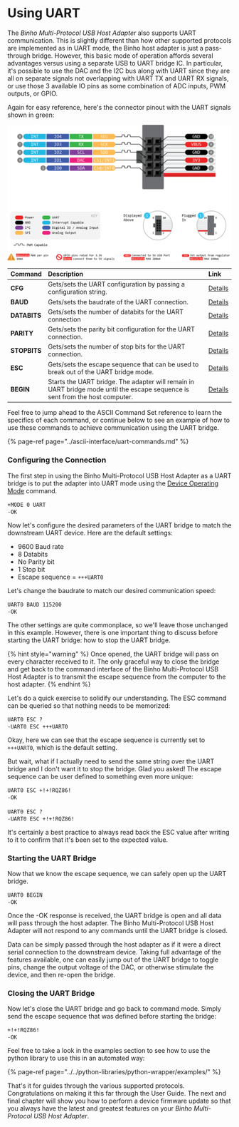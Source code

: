 # Using UART

The _Binho Multi-Protocol USB Host Adapter_ also supports UART communication. This is slightly different than how other supported protocols are implemented as in UART mode, the Binho host adapter is just a pass-through bridge. However, this basic mode of operation affords several advantages versus using a separate USB to UART bridge IC. In particular, it's possible to use the DAC and the I2C bus along with UART since they are all on separate signals not overlapping with UART TX and UART RX signals, or use those 3 available IO pins as some combination of ADC inputs, PWM outputs, or GPIO.

Again for easy reference, here's the connector pinout with the UART signals shown in green:

![](../../.gitbook/assets/20200619_novapinout.png)

| Command | Description | Link |
| :--- | :--- | :--- |
| **CFG** | Gets/sets the UART configuration by passing a configuration string. | [Details](https://support.binho.io/user-guide/ascii-interface/uart-commands#cfg) |
| **BAUD** | Gets/sets the baudrate of the UART connection. | [Details](https://support.binho.io/user-guide/ascii-interface/uart-commands#baud) |
| **DATABITS** | Gets/sets the number of databits for the UART connection | [Details](https://support.binho.io/user-guide/ascii-interface/uart-commands#databits) |
| **PARITY** | Gets/sets the parity bit configuration for the UART connection. | [Details](https://support.binho.io/user-guide/ascii-interface/uart-commands#parity) |
| **STOPBITS** | Gets/sets the number of stop bits for the UART connection. | [Details](https://support.binho.io/user-guide/ascii-interface/uart-commands#stopbits) |
| **ESC** | Gets/sets the escape sequence that can be used to break out of the UART bridge mode. | [Details](https://support.binho.io/user-guide/ascii-interface/uart-commands#esc) |
| **BEGIN** | Starts the UART bridge. The adapter will remain in UART bridge mode until the escape sequence is sent from the host computer. | [Details](https://support.binho.io/user-guide/ascii-interface/uart-commands#begin) |

Feel free to jump ahead to the ASCII Command Set reference to learn the specifics of each command, or continue below to see an example of how to use these commands to achieve communication using the UART bridge.

{% page-ref page="../ascii-interface/uart-commands.md" %}

### Configuring the Connection

The first step in using the Binho Multi-Protocol USB Host Adapter as a UART bridge is to put the adapter into UART mode using the [Device Operating Mode](https://support.binho.io/user-guide/using-the-device/device-settings#operating-mode) command.

```text
+MODE 0 UART
-OK
```

Now let's configure the desired parameters of the UART bridge to match the downstream UART device. Here are the default settings:

* 9600 Baud rate
* 8 Databits
* No Parity bit
* 1 Stop bit
* Escape sequence = `+++UART0`

Let's change the baudrate to match our desired communication speed:

```text
UART0 BAUD 115200
-OK
```

The other settings are quite commonplace, so we'll leave those unchanged in this example. However, there is one important thing to discuss before starting the UART bridge: how to stop the UART bridge.

{% hint style="warning" %}
Once opened, the UART bridge will pass on every character received to it. The only graceful way to close the bridge and get back to the command interface of the Binho Multi-Protocol USB Host Adapter is to transmit the escape sequence from the computer to the host adapter.
{% endhint %}

Let's do a quick exercise to solidify our understanding. The ESC command can be queried so that nothing needs to be memorized:

```text
UART0 ESC ?
-UART0 ESC +++UART0
```

Okay, here we can see that the escape sequence is currently set to `+++UART0`, which is the default setting.

But wait, what if I actually need to send the same string over the UART bridge and I don't want it to stop the bridge. Glad you asked! The escape sequence can be user defined to something even more unique:

```text
UART0 ESC +!+!RQZ86!
-OK

UART0 ESC ?
-UART0 ESC +!+!RQZ86!
```

It's certainly a best practice to always read back the ESC value after writing to it to confirm that it's been set to the expected value. 

### Starting the UART Bridge

Now that we know the escape sequence, we can safely open up the UART bridge.

```text
UART0 BEGIN
-OK
```

Once the -OK response is received, the UART bridge is open and all data will pass through the host adapter. The Binho Multi-Protocol USB Host Adapter will not respond to any commands until the UART bridge is closed.

Data can be simply passed through the host adapter as if it were a direct serial connection to the downstream device. Taking full advantage of the features available, one can easily jump out of the UART bridge to toggle pins, change the output voltage of the DAC, or otherwise stimulate the device, and then re-open the bridge. 

### Closing the UART Bridge

Now let's close the UART bridge and go back to command mode. Simply send the escape sequence that was defined before starting the bridge:

```text
+!+!RQZ86!
-OK
```

Feel free to take a look in the examples section to see how to use the python library to use this in an automated way:

{% page-ref page="../../python-libraries/python-wrapper/examples/" %}

That's it for guides through the various supported protocols. Congratulations on making it this far through the User Guide. The next and final chapter will show you how to perform a device firmware update so that you always have the latest and greatest features on your _Binho Multi-Protocol USB Host Adapter_.

